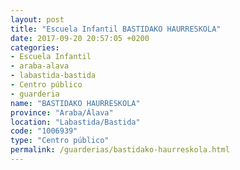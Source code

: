 ```yaml
---
layout: post
title: "Escuela Infantil BASTIDAKO HAURRESKOLA"
date: 2017-09-20 20:57:05 +0200
categories:
- Escuela Infantil
- araba-alava
- labastida-bastida
- Centro público
- guarderia
name: "BASTIDAKO HAURRESKOLA"
province: "Araba/Álava"
location: "Labastida/Bastida"
code: "1006939"
type: "Centro público"
permalink: /guarderias/bastidako-haurreskola.html
---
```

